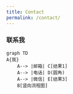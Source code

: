 ```yaml
---
title: Contact
permalink: /contact/
---
```


### 联系我

```mermaid
graph TD
A{我}
    A--> |邮箱| C[结果1]
    A--> |电话| D(圆角)
    A--> |微信| E[结果3]
    B[竖向流程图]
```
